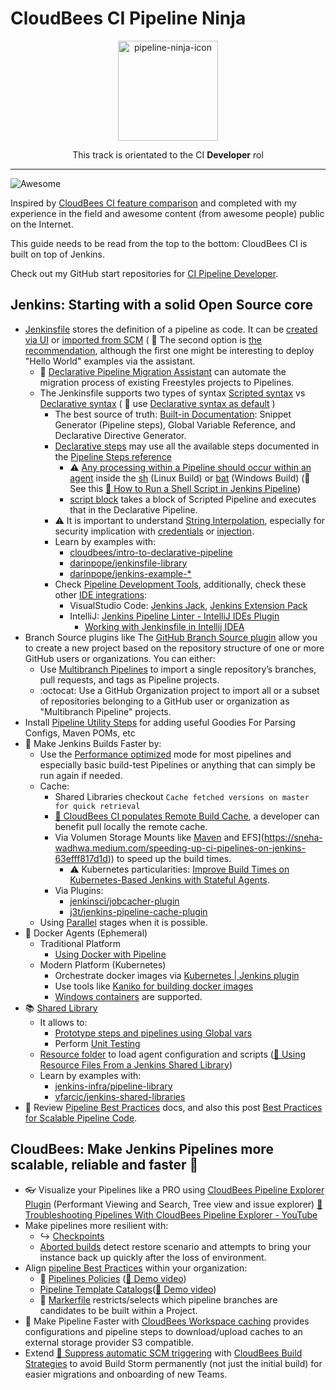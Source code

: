# CloudBees CI Pipeline Ninja

<p align="center">
  <img alt="pipeline-ninja-icon" src="https://www.jenkins.io/images/logos/ninja/ninja.png" height="160" />
  <p align="center">This track is orientated to the CI <strong>Developer</strong> rol</p>
</p>

---

![Awesome](https://cdn.rawgit.com/sindresorhus/awesome/d7305f38d29fed78fa85652e3a63e154dd8e8829/media/badge.svg)

Inspired by [CloudBees CI feature comparison](https://docs.cloudbees.com/docs/cloudbees-ci/latest/feature-definition) and completed with my experience in the field and awesome content (from awesome people) public on the Internet.

This guide needs to be read from the top to the bottom: CloudBees CI is built on top of Jenkins.

Check out my GitHub start repositories for [CI Pipeline Developer](https://github.com/stars/carlosrodlop/lists/jenkins-cbci-developer).

## Jenkins: Starting with a solid Open Source core

- [Jenkinsfile](https://www.jenkins.io/doc/book/pipeline/jenkinsfile/) stores the definition of a pipeline as code. It can be [created via UI](https://www.jenkins.io/doc/book/pipeline/getting-started/#through-the-classic-ui) or [imported from SCM](https://www.jenkins.io/doc/book/pipeline/getting-started/#defining-a-pipeline-in-scm) ( 🍬 The second option is [the recommendation](https://docs.cloudbees.com/docs/admin-resources/latest/pipelines/pipeline-best-practices#_store_pipeline_definitions_in_a_source_code_management_scm_tool), although the first one might be interesting to deploy "Hello World" examples via the assistant.
  - 🍬 [Declarative Pipeline Migration Assistant](https://plugins.jenkins.io/declarative-pipeline-migration-assistant/) can automate the migration process of existing Freestyles projects to Pipelines.
  - The Jenkinsfile supports two types of syntax [Scripted syntax](https://www.jenkins.io/doc/book/pipeline/syntax/#scripted-pipeline) vs [Declarative syntax](https://www.jenkins.io/doc/book/pipeline/syntax/#declarative-pipeline) ( 🍬 use [Declarative syntax as default](https://docs.cloudbees.com/docs/admin-resources/latest/pipelines/pipeline-best-practices#_when_writing_a_pipeline_definition_use_declarative_syntax) )
    - The best source of truth: [Built-in Documentation](https://www.jenkins.io/doc/book/pipeline/getting-started/#built-in-documentation): Snippet Generator (Pipeline steps), Global Variable Reference, and Declarative Directive Generator.
    - [Declarative steps](https://www.jenkins.io/doc/book/pipeline/syntax/#declarative-steps) may use all the available steps documented in the [Pipeline Steps reference](https://www.jenkins.io/doc/pipeline/steps/)
      - ⚠️ [Any processing within a Pipeline should occur within an agent](https://docs.cloudbees.com/docs/admin-resources/latest/pipelines/pipeline-best-practices#_do_all_the_work_within_an_agent) inside the [sh](https://www.jenkins.io/doc/pipeline/steps/workflow-durable-task-step/#sh-shell-script) (Linux Build) or [bat](https://www.jenkins.io/doc/pipeline/steps/workflow-durable-task-step/#bat-windows-batch-script) (Windows Build) (🍬 See this [🎥 How to Run a Shell Script in Jenkins Pipeline](https://www.youtube.com/watch?v=mbeQWBNaNKQ))
      - [script block](https://www.jenkins.io/doc/book/pipeline/syntax/#script) takes a block of Scripted Pipeline and executes that in the Declarative Pipeline.
    - ⚠️ It is important to understand [String Interpolation](https://www.jenkins.io/doc/book/pipeline/jenkinsfile/#string-interpolation), especially for security implication with [credentials](https://www.jenkins.io/doc/book/pipeline/jenkinsfile/#interpolation-of-sensitive-environment-variables) or [injection](https://www.jenkins.io/doc/book/pipeline/jenkinsfile/#injection-via-interpolation).
    - Learn by examples with:
      - [cloudbees/intro-to-declarative-pipeline](https://github.com/cloudbees/intro-to-declarative-pipeline)
      - [darinpope/jenkinsfile-library](https://github.com/darinpope/jenkinsfile-library)
      - [darinpope/jenkins-example-\*](https://github.com/darinpope?language=&page=2&q=jenkins-example&sort=&tab=repositories)
    - Check [Pipeline Development Tools](https://www.jenkins.io/doc/book/pipeline/development/), additionally, check these other [IDE integrations](https://www.jenkins.io/doc/book/pipeline/development/#ide-integrations):
      - VisualStudio Code: [Jenkins Jack](https://marketplace.visualstudio.com/items?itemName=tabeyti.jenkins-jack), [Jenkins Extension Pack](https://marketplace.visualstudio.com/items?itemName=DontShaveTheYak.jenkins-extension-pack)
      - IntelliJ: [Jenkins Pipeline Linter - IntelliJ IDEs Plugin](https://plugins.jetbrains.com/plugin/15699-jenkins-pipeline-linter)
        - [Working with Jenkinsfile in Intellij IDEA](http://vgaidarji.me/blog/2018/07/30/working-with-jenkinsfile-in-intellij-idea/)
- Branch Source plugins like The [GitHub Branch Source plugin](https://plugins.jenkins.io/github-branch-source/) allow you to create a new project based on the repository structure of one or more GitHub users or organizations. You can either:
  - Use [Multibranch Pipelines](https://www.jenkins.io/doc/book/pipeline/multibranch/) to import a single repository’s branches, pull requests, and tags as Pipeline projects.
  - :octocat: Use a GitHub Organization project to import all or a subset of repositories belonging to a GitHub user or organization as "Multibranch Pipeline" projects.
- Install [Pipeline Utility Steps](https://github.com/jenkinsci/pipeline-utility-steps-plugin/blob/master/docs/STEPS.md) for adding useful Goodies For Parsing Configs, Maven POMs, etc
- 🏃 Make Jenkins Builds Faster by:
  - Use the [Performance optimized](https://www.jenkins.io/doc/book/pipeline/scaling-pipeline/#suggested-best-practices-and-tips-for-durability-settings) mode for most pipelines and especially basic build-test Pipelines or anything that can simply be run again if needed.
  - Cache:
    - Shared Libraries checkout `Cache fetched versions on master for quick retrieval`
    - [🎥 CloudBees CI populates Remote Build Cache](https://www.cloudbees.com/videos/speeding-up-jenkins-and-maven-build-cache), a developer can benefit pull locally the remote cache.
    - Via Volumen Storage Mounts like [Maven](https://sneha-wadhwa.medium.com/speeding-up-ci-pipelines-on-jenkins-63efff817d1d) and EFS](https://sneha-wadhwa.medium.com/speeding-up-ci-pipelines-on-jenkins-63efff817d1d)) to speed up the build times.
      - ⚠️ Kubernetes particularities: [Improve Build Times on Kubernetes-Based Jenkins with Stateful Agents](https://blog.hiya.com/kubernetes-base-jenkins-stateful-agents/).
    - Via Plugins:
      - [jenkinsci/jobcacher-plugin](https://github.com/jenkinsci/jobcacher-plugin)
      - [j3t/jenkins-pipeline-cache-plugin](https://github.com/j3t/jenkins-pipeline-cache-plugin)
  - Using [Parallel](https://www.jenkins.io/doc/book/pipeline/syntax/#parallel) stages when it is possible.
- 🐳 Docker Agents (Ephemeral)
  - Traditional Platform
    - [Using Docker with Pipeline](https://www.jenkins.io/doc/book/pipeline/docker/)
  - Modern Platform (Kubernetes)
    - Orchestrate docker images via [Kubernetes | Jenkins plugin](https://plugins.jenkins.io/kubernetes/)
    - Use tools like [Kaniko for building docker images](https://docs.cloudbees.com/docs/cloudbees-ci/latest/cloud-admin-guide/using-kaniko)
    - [Windows containers](https://docs.cloudbees.com/docs/cloudbees-ci/latest/cloud-admin-guide/agents#_setting_up_a_kubernetes_cluster_with_linux_and_windows_node_pools) are supported.
- 📚 [Shared Library](https://www.jenkins.io/doc/book/pipeline/shared-libraries/)
  - It allows to:
    - [Prototype steps and pipelines using Global vars](https://github.com/aimtheory/jenkins-pipeline-best-practices)
    - Perform [Unit Testing](https://github.com/jenkinsci/JenkinsPipelineUnit)
  - [Resource folder](https://www.jenkins.io/doc/book/pipeline/shared-libraries/#loading-resources) to load agent configuration and scripts ([🎥 Using Resource Files From a Jenkins Shared Library](https://www.youtube.com/watch?v=eV7roTXrEqg))
  - Learn by examples with:
    - [jenkins-infra/pipeline-library](https://github.com/jenkins-infra/pipeline-library)
    - [vfarcic/jenkins-shared-libraries](https://github.com/vfarcic/jenkins-shared-libraries)
- 🍬 Review [Pipeline Best Practices](https://docs.cloudbees.com/docs/admin-resources/latest/pipelines/pipeline-best-practices) docs, and also this post [Best Practices for Scalable Pipeline Code](https://www.jenkins.io/blog/2017/02/01/pipeline-scalability-best-practice/).

## CloudBees: Make Jenkins Pipelines more scalable, reliable and faster 🚀

- 👓 Visualize your Pipelines like a PRO using [CloudBees Pipeline Explorer Plugin](https://docs.cloudbees.com/docs/cloudbees-ci/latest/pipelines/cloudbees-pipeline-explorer-plugin) (Performant Viewing and Search, Tree view and issue explorer) [🎥 Troubleshooting Pipelines With CloudBees Pipeline Explorer - YouTube](https://www.youtube.com/watch?v=OMXm6eYd1EQ)
- Make pipelines more resilient with:
  - ↪️ [Checkpoints](https://docs.cloudbees.com/docs/admin-resources/latest/pipelines/inserting-checkpoints)
  - [Aborted builds](https://docs.cloudbees.com/docs/admin-resources/latest/pipelines/controlling-builds#aborted-builds) detect restore scenario and attempts to bring your instance back up quickly after the loss of environment.
- Align [pipeline Best Practices](https://docs.cloudbees.com/docs/admin-resources/latest/pipelines/pipeline-best-practices) within your organization:
  - 🚓 [Pipelines Policies](https://docs.cloudbees.com/docs/admin-resources/latest/pipelines/pipeline-policies) ([🎥 Demo video](https://www.youtube.com/watch?v=Js4d35kv19I))
  - [Pipeline Template Catalogs](https://docs.cloudbees.com/docs/admin-resources/latest/pipeline-templates-user-guide/setting-up-a-pipeline-template-catalog)([🎥 Demo video](https://www.youtube.com/watch?v=pPwI_kTSCmA))
  - 📌 [Markerfile](https://docs.cloudbees.com/docs/admin-resources/latest/pipelines/pipeline-as-code#custom-pac-scripts) restricts/selects which pipeline branches are candidates to be built within a Project.
- 🏃 Make Pipeline Faster with [CloudBees Workspace caching](https://docs.cloudbees.com/docs/cloudbees-ci/latest/pipelines/cloudbees-cache-step) provides configurations and pipeline steps to download/upload caches to an external storage provider S3 compatible.
- Extend [🎥 Suppress automatic SCM triggering](https://www.youtube.com/watch?v=2XK8ikOCpOw) with [CloudBees Build Strategies]() to avoid Build Storm permanently (not just the initial build) for easier migrations and onboarding of new Teams.
